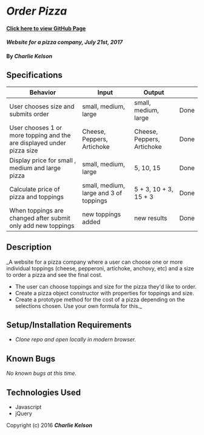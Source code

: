 # _Order Pizza_

#### [Click here to view GitHub Page](https://sonofakel.github.io/order-pizza/)

#### _Website for a pizza company, July 21st, 2017_

#### By _**Charlie Kelson**_

## Specifications

| Behavior  |  Input  | Output  | |
|---|---|---|---|
| User  chooses size and submits order |  small, medium, large  |  small, medium, large  | Done|
| User chooses 1 or more topping and the are displayed under pizza size  |  Cheese, Peppers, Artichoke |  Cheese, Peppers, Artichoke | Done |
| Display price for small , medium and large pizza  |  small, medium, large | 5, 10, 15  | Done |
| Calculate price of pizza and toppings  |  small, medium, large and 3 of toppings | 5 + 3, 10 + 3, 15 + 3  | Done |
| When toppings are changed after submit only add new toppings|  new toppings added | new results | Done |



## Description

_A website for a pizza company where a user can choose one or more individual toppings (cheese, pepperoni, artichoke, anchovy, etc) and a size to order a pizza and see the final cost.

- The user can choose toppings and size for the pizza they'd like to order.
- Create a pizza object constructor with properties for toppings and size.
- Create a prototype method for the cost of a pizza depending on the selections chosen. Use your own formula for this._

## Setup/Installation Requirements

* _Clone repo and open locally in modern browser._


## Known Bugs

_No known bugs at this time._



## Technologies Used

- Javascript
- jQuery


Copyright (c) 2016 **_Charlie Kelson_**

